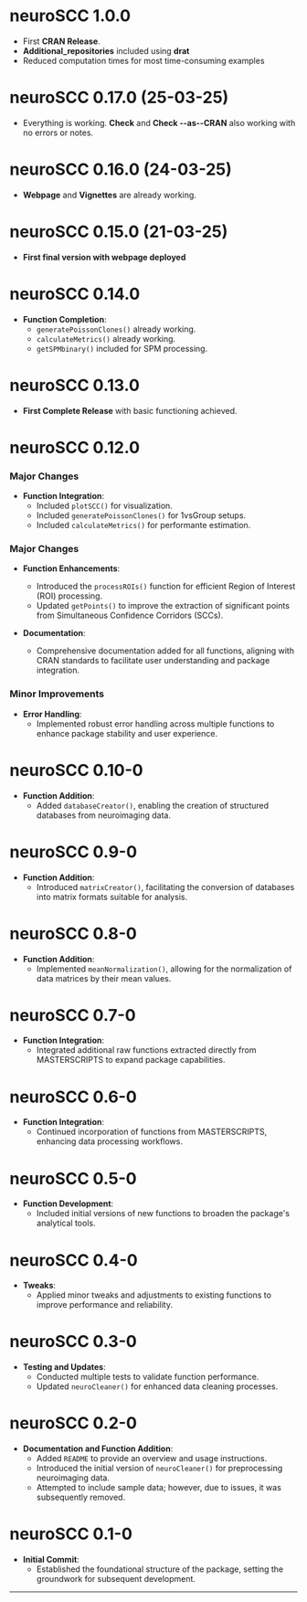 # neuroSCC 1.0.0

- First **CRAN Release**.
- **Additional_repositories** included using **drat**
- Reduced computation times for most time-consuming examples

# neuroSCC 0.17.0 (25-03-25)

- Everything is working. **Check** and **Check --as--CRAN** also working with no errors or notes.

# neuroSCC 0.16.0 (24-03-25)

- **Webpage** and **Vignettes** are already working.

# neuroSCC 0.15.0 (21-03-25)

- **First final version with webpage deployed**

# neuroSCC 0.14.0

- **Function Completion**:
  - `generatePoissonClones()` already working.
  - `calculateMetrics()` already working.
  - `getSPMbinary()` included for SPM processing.
  
# neuroSCC 0.13.0

- **First Complete Release** with basic functioning achieved.

# neuroSCC 0.12.0

### Major Changes

- **Function Integration**:
  - Included `plotSCC()` for visualization.
  - Included `generatePoissonClones()` for 1vsGroup setups.
  - Included `calculateMetrics()` for performante estimation.

### Major Changes

- **Function Enhancements**:
  - Introduced the `processROIs()` function for efficient Region of Interest (ROI) processing.
  - Updated `getPoints()` to improve the extraction of significant points from Simultaneous Confidence Corridors (SCCs).

- **Documentation**:
  - Comprehensive documentation added for all functions, aligning with CRAN standards to facilitate user understanding and package integration.

### Minor Improvements

- **Error Handling**:
  - Implemented robust error handling across multiple functions to enhance package stability and user experience.

# neuroSCC 0.10-0

- **Function Addition**:
  - Added `databaseCreator()`, enabling the creation of structured databases from neuroimaging data.

# neuroSCC 0.9-0

- **Function Addition**:
  - Introduced `matrixCreator()`, facilitating the conversion of databases into matrix formats suitable for analysis.

# neuroSCC 0.8-0

- **Function Addition**:
  - Implemented `meanNormalization()`, allowing for the normalization of data matrices by their mean values.

# neuroSCC 0.7-0

- **Function Integration**:
  - Integrated additional raw functions extracted directly from MASTERSCRIPTS to expand package capabilities.

# neuroSCC 0.6-0

- **Function Integration**:
  - Continued incorporation of functions from MASTERSCRIPTS, enhancing data processing workflows.

# neuroSCC 0.5-0

- **Function Development**:
  - Included initial versions of new functions to broaden the package's analytical tools.

# neuroSCC 0.4-0

- **Tweaks**:
  - Applied minor tweaks and adjustments to existing functions to improve performance and reliability.

# neuroSCC 0.3-0

- **Testing and Updates**:
  - Conducted multiple tests to validate function performance.
  - Updated `neuroCleaner()` for enhanced data cleaning processes.

# neuroSCC 0.2-0

- **Documentation and Function Addition**:
  - Added `README` to provide an overview and usage instructions.
  - Introduced the initial version of `neuroCleaner()` for preprocessing neuroimaging data.
  - Attempted to include sample data; however, due to issues, it was subsequently removed.

# neuroSCC 0.1-0

- **Initial Commit**:
  - Established the foundational structure of the package, setting the groundwork for subsequent development.

---
